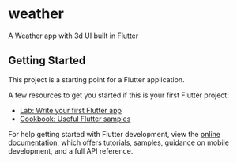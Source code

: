 # weather

A Weather app with 3d UI built in Flutter

<!-- ![Screenshot 2023-02-09 at 3 05 08 PM](https://user-images.githubusercontent.com/31922733/217775220-5d269da4-8984-404e-83a2-2ce9f7535e2d.png) -->


## Getting Started

This project is a starting point for a Flutter application.

A few resources to get you started if this is your first Flutter project:

- [Lab: Write your first Flutter app](https://docs.flutter.dev/get-started/codelab)
- [Cookbook: Useful Flutter samples](https://docs.flutter.dev/cookbook)

For help getting started with Flutter development, view the
[online documentation](https://docs.flutter.dev/), which offers tutorials,
samples, guidance on mobile development, and a full API reference.
